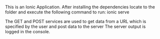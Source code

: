 This is an Ionic Application.
After installing the dependencies locate to the folder and execute the following command to run:
ionic serve

The GET and POST services are used to get data from a URL which is specified by the user and post data to the server
The server output is logged in the console.

